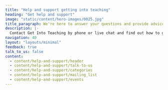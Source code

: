 ```yaml
---
title: "Help and support getting into teaching"
heading: "Get help and support"
image: "static/content/hero-images/0025.jpg"
title_paragraph: We're here to answer your questions and provide advice about getting into teaching, whether you're just thinking about teaching or you're ready to apply.
description: |-
  Contact Get Into Teaching by phone or live chat and find out how to get dedicated support from an adviser, attend an event, or sign up for tailored emails.
navigation: 40
layout: "layouts/minimal"
feedback: true
talk_to_us: false
content:
  - content/help-and-support/header
  - content/help-and-support/talk-to-us
  - content/help-and-support/categories
  - content/help-and-support/mailing_list
  - content/help-and-support/events
---
```

